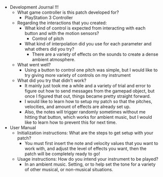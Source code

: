 * Development Journal !!!
    * What game controller is this patch developed for?
        * PlayStation 3 Controller
    * Regarding the interactions that you created:
        * What kind of control is expected from interacting with each button and with the motion sensors?
            * Control of pitch
        * What kind of interpolation did you use for each parameter and what others did you try?
            * There are a variety of effects on the sounds to create a dense ambient atmosphere. 
    * What went well?
        * Using a button to control one pitch was simple, but I would like to try giving more variety of controls on my instrument
    * What did you try that didn’t work?
        * It mainly just took me a while and a variety of trial and error to figure out how to send messages from the gamepad object, but once I figured that out, things became pretty straight forward.
        * I would like to learn how to setup my patch so that the pitches, velocities, and amount of effects are already set up.
        * Also, the notes will trigger randomly sometimes without me hitting that button, which works for ambient music, but I would like to learn how to prevent this for next time. 
* User Manual
    * Initialization instructions: What are the steps to get setup with your patch?
        * You must first insert the note and velocity values that you want to work with, and adjust the level of effects you want, then the patch will be completely ready to go!
    * Usage instructions: How do you intend your instrument to be played?
        * In an ambient music. Setting, or to help set the tone for a variety of other musical, or non-musical situations. 
